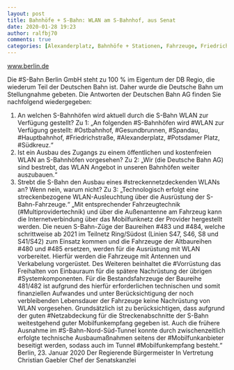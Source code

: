 ```yaml
---
layout: post
title: Bahnhöfe + S-Bahn: WLAN am S-Bahnhof, aus Senat
date: 2020-01-28 19:23
author: ralfbj70
comments: true
categories: [Alexanderplatz, Bahnhöfe + Stationen, Fahrzeuge, Friedrichstraße, Gesundbrunnen, Hauptbahnhof, Infrastruktur, Mobilfunkanbieter, Mobilfunkempfang, Multiprovidertechnik, Netzabdeckung, Ostbahnhof, Potsdamer, S-Bahn, Spandau, streckennetzdeckenden, Südkreuz, Systemkomponenten, Vorrüstung, WLAN]
---
```

www.berlin.de

Die #S-Bahn Berlin GmbH steht zu 100 % im Eigentum der DB Regio, die wiederum
Teil der Deutschen Bahn ist. Daher wurde die Deutsche Bahn um Stellungnahme
gebeten. Die Antworten der Deutschen Bahn AG finden Sie nachfolgend wiedergegeben:
1. An welchen S-Bahnhöfen wird aktuell durch die S-Bahn WLAN zur Verfügung gestellt?
Zu 1:
„An folgenden #S-Bahnhöfen wird #WLAN zur Verfügung gestellt: #Ostbahnhof, #Gesundbrunnen,
#Spandau, #Hauptbahnhof, #Friedrichstraße, #Alexanderplatz, #Potsdamer
Platz, #Südkreuz.“
2. Ist ein Ausbau des Zugangs zu einem öffentlichen und kostenfreien WLAN an S-Bahnhöfen vorgesehen?
Zu 2:
„Wir (die Deutsche Bahn AG) sind bestrebt, das WLAN Angebot in unseren Bahnhöfen
weiter auszubauen.“
3. Strebt die S-Bahn den Ausbau eines #streckennetzdeckenden WLANs an? Wenn nein, warum
nicht?
Zu 3:
„Technologisch erfolgt eine streckenbezogene WLAN-Ausleuchtung über die Ausrüstung
der S-Bahn-Fahrzeuge.“
„Mit entsprechender Fahrzeugtechnik (#Multiprovidertechnik) und über die Außenantenne
am Fahrzeug kann die Internetverbindung über das Mobilfunknetz der Provider
hergestellt werden.
Die neuen S-Bahn-Züge der Baureihen #483 und #484, welche schrittweise ab 2021 im
Teilnetz Ring/Südost (Linien S47, S46, S8 und S41/S42) zum Einsatz kommen und
die Fahrzeuge der Altbaureihen #480 und #485 ersetzen, werden für die Ausrüstung
mit WLAN vorbereitet. Hierfür werden die Fahrzeuge mit Antennen und Verkabelung
vorgerüstet. Des Weiteren beinhaltet die #Vorrüstung das Freihalten von Einbauraum
für die spätere Nachrüstung der übrigen #Systemkomponenten.
Für die Bestandsfahrzeuge der Baureihe 481/482 ist aufgrund des hierfür erforderlichen
technischen und somit finanziellen Aufwandes und unter Berücksichtigung der
noch verbleibenden Lebensdauer der Fahrzeuge keine Nachrüstung von WLAN vorgesehen.
Grundsätzlich ist zu berücksichtigen, dass aufgrund der guten #Netzabdeckung
für die Streckenabschnitte der S-Bahn weitestgehend guter Mobilfunkempfang
gegeben ist. Auch die frühere Ausnahme im #S-Bahn-Nord-Süd-Tunnel konnte durch
zwischenzeitlich erfolgte technische Ausbaumaßnahmen seitens der #Mobilfunkanbieter
beseitigt werden, sodass auch im Tunnel #Mobilfunkempfang besteht.“
Berlin, 23. Januar 2020
Der Regierende Bürgermeister
In Vertretung
Christian Gaebler
Chef der Senatskanzlei
